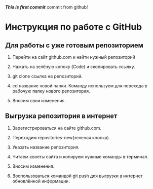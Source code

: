 ***This is first commit***
commit from github!


# Инструкция по работе с GitHub
## Для работы с уже готовым репозиторием
1. Перейти на сайт github.com и найти нужный репозиторий

2. Нажать на зелёную кнпоку (Code) и скопировать ссылку.

3. git clone ссылка на репозиторий.

4. cd название новой папки. Команду используем для перехода в рабочую папку нового репозитория.

5. Вносим свои изменения.

## Выгрузка репозитория в интернет
1. Зарегистрироваться на сайте github.com.

2. Переходим repositories-new(зеленая кнопка).

3. Указать название репозитория.

4. Читаем своеты сайта и копируем нужные команды в терминал.

5. Вносим изменения.

6. Воспользоваться командой git push для выгрузки в интернет обновлённой информации.